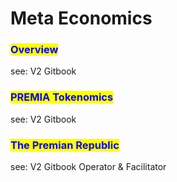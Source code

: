 # Meta Economics

### <mark style="color:blue;">Overview</mark>

see: V2 Gitbook

### <mark style="color:blue;">PREMIA Tokenomics</mark>

see: V2 Gitbook

### <mark style="color:blue;">The Premian Republic</mark>

see: V2 Gitbook Operator & Facilitator
